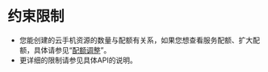 # 约束限制<a name="ZH-CN_TOPIC_0173244477"></a>

-   您能创建的云手机资源的数量与配额有关系，如果您想查看服务配额、扩大配额，具体请参见“[配额调整](https://support.huaweicloud.com/usermanual-cph/cph_ug_0009.html)”。
-   更详细的限制请参见具体API的说明。

